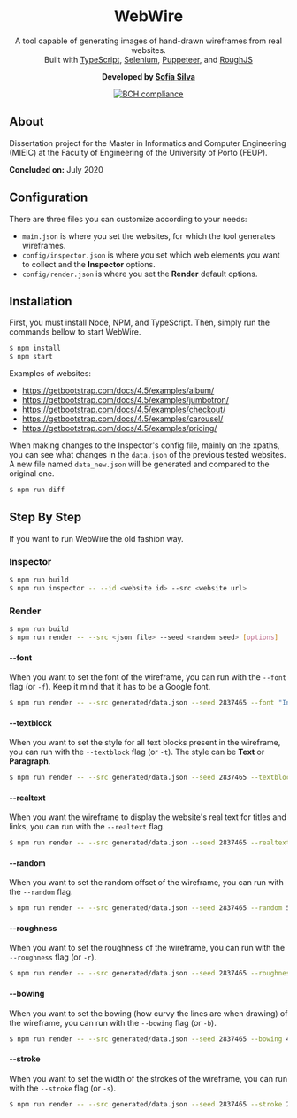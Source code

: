 <h1 align="center">
  WebWire
</h1>
<p align="center">
A tool capable of generating images of hand-drawn wireframes from real websites.<br/>Built with <a href="https://www.typescriptlang.org" target="_blank">TypeScript</a>, <a href="https://www.selenium.dev" target="_blank">Selenium</a>, <a href="https://pptr.dev" target="_blank">Puppeteer</a>, and <a href="https://roughjs.com" target="_blank">RoughJS</a>
</p>
<p align="center">
  <strong>Developed by
  <a href="https://github.com/literallysofia" target="_blank">Sofia Silva</a>
  </strong>
</p>
<p align="center">
  <a href="https://bettercodehub.com/" target="_blank">
    <img src="https://bettercodehub.com/edge/badge/literallysofia/feup-diss?branch=master&token=fe9608ed80cf9ba6a124bf6fe3c5f8eff18316c5" alt="BCH compliance" />
  </a>
</p>

## About

Dissertation project for the Master in Informatics and Computer Engineering (MIEIC) at the Faculty of Engineering of the University of Porto (FEUP).

**Concluded on:** July 2020

## Configuration

There are three files you can customize according to your needs:

* ```main.json``` is where you set the websites, for which the tool generates wireframes.
* ```config/inspector.json``` is where you set which web elements you want to collect and the **Inspector** options.
* ```config/render.json``` is where you set the **Render** default options.

## Installation

First, you must install Node, NPM, and TypeScript. Then, simply run the commands bellow to start WebWire.

```bash
$ npm install
$ npm start
```

Examples of websites:

* https://getbootstrap.com/docs/4.5/examples/album/
* https://getbootstrap.com/docs/4.5/examples/jumbotron/
* https://getbootstrap.com/docs/4.5/examples/checkout/
* https://getbootstrap.com/docs/4.5/examples/carousel/
* https://getbootstrap.com/docs/4.5/examples/pricing/

When making changes to the Inspector's config file, mainly on the xpaths, you can see what changes in the ```data.json``` of the previous tested websites. A new file named ```data_new.json``` will be generated and compared to the original one.

```bash
$ npm run diff
```

## Step By Step

If you want to run WebWire the old fashion way.

### Inspector

```bash
$ npm run build
$ npm run inspector -- --id <website id> --src <website url>
```

### Render

```bash
$ npm run build
$ npm run render -- --src <json file> --seed <random seed> [options]
```

#### --font

When you want to set the font of the wireframe, you can run with the ```--font``` flag (or ```-f```). Keep it mind that it has to be a Google font.

```bash
$ npm run render -- --src generated/data.json --seed 2837465 --font "Indie Flower"
```

#### --textblock

When you want to set the style for all text blocks present in the wireframe, you can run with the ```--textblock``` flag (or ```-t```). The style can be **Text** or **Paragraph**.

```bash
$ npm run render -- --src generated/data.json --seed 2837465 --textblock "Paragraph"
```

#### --realtext

When you want the wireframe to display the website's real text for titles and links, you can run with the ```--realtext``` flag.

```bash
$ npm run render -- --src generated/data.json --seed 2837465 --realtext
```

#### --random

When you want to set the random offset of the wireframe, you can run with the ```--random``` flag.

```bash
$ npm run render -- --src generated/data.json --seed 2837465 --random 5
```

#### --roughness

When you want to set the roughness of the wireframe, you can run with the ```--roughness``` flag (or ```-r```).

```bash
$ npm run render -- --src generated/data.json --seed 2837465 --roughness 1.5
```

#### --bowing

When you want to set the bowing (how curvy the lines are when drawing) of the wireframe, you can run with the ```--bowing``` flag (or ```-b```).

```bash
$ npm run render -- --src generated/data.json --seed 2837465 --bowing 4
```

#### --stroke

When you want to set the width of the strokes of the wireframe, you can run with the ```--stroke``` flag (or ```-s```).

```bash
$ npm run render -- --src generated/data.json --seed 2837465 --stroke 2
```